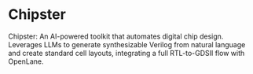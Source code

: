 # Chipster
Chipster: An AI-powered toolkit that automates digital chip design. Leverages LLMs to generate synthesizable Verilog from natural language and create standard cell layouts, integrating a full RTL-to-GDSII flow with OpenLane.
